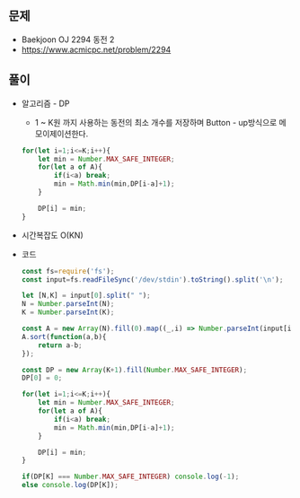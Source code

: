 문제
-----

+ Baekjoon OJ 2294 동전 2
+ https://www.acmicpc.net/problem/2294

풀이 
------

+ 알고리즘 - DP

  - 1 ~ K원 까지 사용하는 동전의 최소 개수를 저장하며 Button - up방식으로 메모이제이션한다.

  ```javascript
  for(let i=1;i<=K;i++){
      let min = Number.MAX_SAFE_INTEGER;
      for(let a of A){
          if(i<a) break;
          min = Math.min(min,DP[i-a]+1);
      }
  
      DP[i] = min;
  }
  ```

  



+ 시간복잡도 O(KN)



+ 코드

  ``` javascript
  const fs=require('fs');
  const input=fs.readFileSync('/dev/stdin').toString().split('\n');
  
  let [N,K] = input[0].split(" ");
  N = Number.parseInt(N);
  K = Number.parseInt(K);
  
  const A = new Array(N).fill(0).map((_,i) => Number.parseInt(input[i+1])).filter((v,i,arr) => i === arr.indexOf(v));
  A.sort(function(a,b){
      return a-b;
  });
  
  const DP = new Array(K+1).fill(Number.MAX_SAFE_INTEGER);
  DP[0] = 0;
  
  for(let i=1;i<=K;i++){
      let min = Number.MAX_SAFE_INTEGER;
      for(let a of A){
          if(i<a) break;
          min = Math.min(min,DP[i-a]+1);
      }
  
      DP[i] = min;
  }
  
  if(DP[K] === Number.MAX_SAFE_INTEGER) console.log(-1);
  else console.log(DP[K]);
  ```
